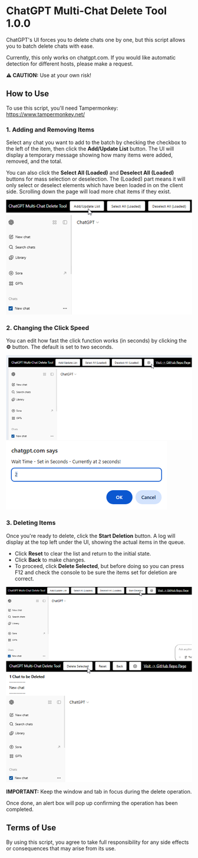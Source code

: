# ChatGPT Multi-Chat Delete Tool 1.0.0

ChatGPT's UI forces you to delete chats one by one, but this script allows you to batch delete chats with ease.

Currently, this only works on chatgpt.com. If you would like automatic detection for different hosts, please make a request.

**⚠️ CAUTION:**
Use at your own risk!


## How to Use

To use this script, you'll need Tampermonkey: https://www.tampermonkey.net/

### 1. Adding and Removing Items

Select any chat you want to add to the batch by checking the checkbox to the left of the item, then click the **Add/Update List** button. The UI will display a temporary message showing how many items were added, removed, and the total.

You can also click the **Select All (Loaded)** and **Deselect All (Loaded)** buttons for mass selection or deselection. The (Loaded) part means it will only select or deselect elements which have been loaded in on the client side. Scrolling down the page will load more chat items if they exist.

![1](images/1.png)


### 2. Changing the Click Speed

You can edit how fast the click function works (in seconds) by clicking the **⚙️** button. The default is set to two seconds.

![2a](images/2a.png)  
![2b](images/2b.png)


### 3. Deleting Items

Once you're ready to delete, click the **Start Deletion** button. A log will display at the top left under the UI, showing the actual items in the queue.  
- Click **Reset** to clear the list and return to the initial state.  
- Click **Back** to make changes.  
- To proceed, click **Delete Selected**, but before doing so you can press F12 and check the console to be sure the items set for deletion are correct.

![3a](images/3a.png)
![3b](images/3b.png)

**IMPORTANT:**
Keep the window and tab in focus during the delete operation.

Once done, an alert box will pop up confirming the operation has been completed.


## Terms of Use
By using this script, you agree to take full responsibility for any side effects or consequences that may arise from its use.